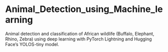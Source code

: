 # Animal_Detection_using_Machine_learning
Animal detection and classification of African wildlife (Buffalo, Elephant, Rhino, Zebra) using deep learning with PyTorch Lightning and Hugging Face’s YOLOS-tiny model.
